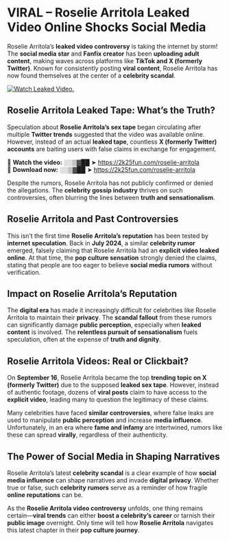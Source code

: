 # VIRAL – Roselie Arritola Leaked Video Online Shocks Social Media 

Roselie Arritola’s **leaked video controversy** is taking the internet by storm! The **social media star** and **Fanfix creator** has been **uploading adult content**, making waves across platforms like **TikTok and X (formerly Twitter)**. Known for consistently posting **viral content**, Roselie Arritola has now found themselves at the center of a **celebrity scandal**.  

[![Watch Leaked Video.](https://miro.medium.com/v2/resize:fit:828/format:webp/1*cilzJN44JGOrTw9NJCrNHA.gif "Watch Leaked Video")](https://2k25fun.com/roselie-arritola)

## **Roselie Arritola Leaked Tape: What’s the Truth?**  
Speculation about **Roselie Arritola’s sex tape** began circulating after multiple **Twitter trends** suggested that the video was available online. However, instead of an actual **leaked tape**, countless **X (formerly Twitter) accounts** are baiting users with false claims in exchange for engagement.  

🔹 **Watch the video:** ░░▒▓██ ➤ https://2k25fun.com/roselie-arritola  
🔹 **Download now:** ░░▒▓██ ➤ https://2k25fun.com/roselie-arritola  

Despite the rumors, Roselie Arritola has not publicly confirmed or denied the allegations. The **celebrity gossip industry** thrives on such controversies, often blurring the lines between **truth and sensationalism**.  

## **Roselie Arritola and Past Controversies**  
This isn’t the first time **Roselie Arritola’s reputation** has been tested by **internet speculation**. Back in **July 2024**, a similar **celebrity rumor** emerged, falsely claiming that Roselie Arritola had an **explicit video leaked online**. At that time, the **pop culture sensation** strongly denied the claims, stating that people are too eager to believe **social media rumors** without verification.  

## **Impact on Roselie Arritola’s Reputation**  
The **digital era** has made it increasingly difficult for celebrities like Roselie Arritola to maintain their **privacy**. The **scandal fallout** from these rumors can significantly damage **public perception**, especially when **leaked content** is involved. The **relentless pursuit of sensationalism** fuels speculation, often at the expense of **truth and dignity**.  

## **Roselie Arritola Videos: Real or Clickbait?**  
On **September 16**, Roselie Arritola became the top **trending topic on X (formerly Twitter)** due to the supposed **leaked sex tape**. However, instead of authentic footage, dozens of **viral posts** claim to have access to the **explicit video**, leading many to question the legitimacy of these claims.  

Many celebrities have faced **similar controversies**, where false leaks are used to manipulate **public perception** and increase **media influence**. Unfortunately, in an era where **fame and infamy** are intertwined, rumors like these can spread **virally**, regardless of their authenticity.  

## **The Power of Social Media in Shaping Narratives**  
Roselie Arritola’s latest **celebrity scandal** is a clear example of how **social media influence** can shape narratives and invade **digital privacy**. Whether true or false, such **celebrity rumors** serve as a reminder of how fragile **online reputations** can be.  

As the **Roselie Arritola video controversy** unfolds, one thing remains certain—**viral trends** can either **boost a celebrity’s career** or tarnish their **public image** overnight. Only time will tell how **Roselie Arritola** navigates this latest chapter in their **pop culture journey**. 